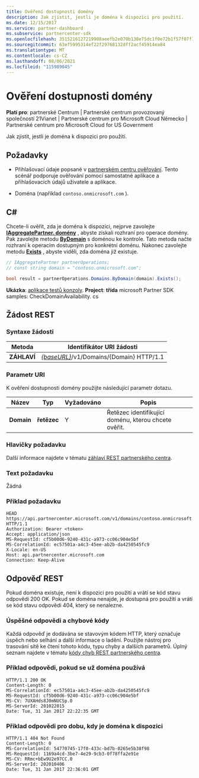 ```yaml
---
title: Ověření dostupnosti domény
description: Jak zjistit, jestli je doména k dispozici pro použití.
ms.date: 12/15/2017
ms.service: partner-dashboard
ms.subservice: partnercenter-sdk
ms.openlocfilehash: 3515216127219908aeefb2e070b138e75dc1f0e72b1f57f07f1dbff65ab79558
ms.sourcegitcommit: 63ef5995314ef22f29768132dff2acf45914ea84
ms.translationtype: MT
ms.contentlocale: cs-CZ
ms.lasthandoff: 08/06/2021
ms.locfileid: "115989045"
---
```

# <a name="verify-domain-availability"></a>Ověření dostupnosti domény

**Platí pro**: partnerské Centrum | Partnerské centrum provozovaný společností 21Vianet | Partnerské centrum pro Microsoft Cloud Německo | Partnerské centrum pro Microsoft Cloud for US Government

Jak zjistit, jestli je doména k dispozici pro použití.

## <a name="prerequisites"></a>Požadavky

- Přihlašovací údaje popsané v [partnerském centru ověřování](partner-center-authentication.md). Tento scénář podporuje ověřování pomocí samostatné aplikace a přihlašovacích údajů uživatele a aplikace.

- Doména (například `contoso.onmicrosoft.com` ).

## <a name="c"></a>C\#

Chcete-li ověřit, zda je doména k dispozici, nejprve zavolejte [**IAggregatePartner. domény**](/dotnet/api/microsoft.store.partnercenter.ipartner.domains) , abyste získali rozhraní pro operace domény. Pak zavolejte metodu [**ByDomain**](/dotnet/api/microsoft.store.partnercenter.domains.idomaincollection.bydomain) s doménou ke kontrole. Tato metoda načte rozhraní k operacím dostupným pro konkrétní doménu. Nakonec zavolejte metodu [**Exists**](/dotnet/api/microsoft.store.partnercenter.domains.idomain.exists) , abyste viděli, zda doména již existuje.

``` csharp
// IAggregatePartner partnerOperations;
// const string domain = "contoso.onmicrosoft.com";

bool result = partnerOperations.Domains.ByDomain(domain).Exists();
```

**Ukázka**: [aplikace testů konzoly](console-test-app.md). **Project**: **třída** microsoft Partner SDK samples: CheckDomainAvailability. cs

## <a name="rest-request"></a>Žádost REST

### <a name="request-syntax"></a>Syntaxe žádosti

| Metoda   | Identifikátor URI žádosti                                                              |
|----------|--------------------------------------------------------------------------|
| **ZÁHLAVÍ** | [*{baseURL}*](partner-center-rest-urls.md)/v1/Domains/{Domain} HTTP/1.1 |

### <a name="uri-parameter"></a>Parametr URI

K ověření dostupnosti domény použijte následující parametr dotazu.

| Název       | Typ       | Vyžadováno | Popis                                   |
|------------|------------|----------|-----------------------------------------------|
| **Domain** | **řetězec** | Y        | Řetězec identifikující doménu, kterou chcete ověřit. |

### <a name="request-headers"></a>Hlavičky požadavku

Další informace najdete v tématu [záhlaví REST partnerského centra](headers.md).

### <a name="request-body"></a>Text požadavku

Žádná

### <a name="request-example"></a>Příklad požadavku

```http
HEAD https://api.partnercenter.microsoft.com/v1/domains/contoso.onmicrosoft.com HTTP/1.1
Authorization: Bearer <token>
Accept: application/json
MS-RequestId: cf5b00d6-9240-431c-a973-cc06c904e5bf
MS-CorrelationId: ec57501a-a4c3-45ee-ab2b-da4250545fc9
X-Locale: en-US
Host: api.partnercenter.microsoft.com
Connection: Keep-Alive
```

## <a name="rest-response"></a>Odpověď REST

Pokud doména existuje, není k dispozici pro použití a vrátí se kód stavu odpovědi 200 OK. Pokud se doména nenajde, je dostupná pro použití a vrátí se kód stavu odpovědi 404, který se nenalezne.

### <a name="response-success-and-error-codes"></a>Úspěšné odpovědi a chybové kódy

Každá odpověď je dodávána se stavovým kódem HTTP, který označuje úspěch nebo selhání a další informace o ladění. Použijte nástroj pro trasování sítě ke čtení tohoto kódu, typu chyby a dalších parametrů. Úplný seznam najdete v tématu [kódy chyb REST partnerského centra](error-codes.md).

### <a name="response-example-for-when-the-domain-is-already-in-use"></a>Příklad odpovědi, pokud se už doména používá

```http
HTTP/1.1 200 OK
Content-Length: 0
MS-CorrelationId: ec57501a-a4c3-45ee-ab2b-da4250545fc9
MS-RequestId: cf5b00d6-9240-431c-a973-cc06c904e5bf
MS-CV: 7UXAHds8J0mNUCSp.0
MS-ServerId: 201022015
Date: Tue, 31 Jan 2017 22:22:35 GMT
```

### <a name="response-example-for-when-the-domain-is-available"></a>Příklad odpovědi pro dobu, kdy je doména k dispozici

```http
HTTP/1.1 404 Not Found
Content-Length: 0
MS-CorrelationId: 54770745-17f0-433c-bd7b-0265e5b38f98
MS-RequestId: 1169a4cd-3be7-4e29-9cb3-0f78ffa2e91e
MS-CV: RRmc+bEw9U2e97CC.0
MS-ServerId: 202010406
Date: Tue, 31 Jan 2017 22:36:01 GMT
```
